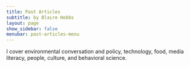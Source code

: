 ```yaml
---
title: Past Articles
subtitle: by Blaire Hobbs
layout: page
show_sidebar: false
menubar: past-articles-menu
---
```


I cover environmental conversation and policy, technology, food, media literacy, people, culture, and behavioral science.

